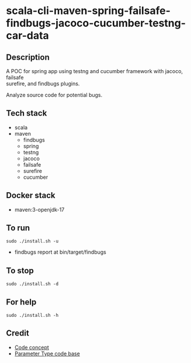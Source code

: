# scala-cli-maven-spring-failsafe-findbugs-jacoco-cucumber-testng-car-data

## Description
A POC for spring app using testng
and cucumber framework with jacoco, failsafe\
surefire, and findbugs plugins.

Analyze source code for potential bugs.

## Tech stack
- scala
- maven
	- findbugs
  - spring
  - testng
  - jacoco
  - failsafe
  - surefire
  - cucumber

## Docker stack
- maven:3-openjdk-17

## To run
`sudo ./install.sh -u`
- findbugs report at bin/target/findbugs

## To stop
`sudo ./install.sh -d`

## For help
`sudo ./install.sh -h`

## Credit
- [Code concept](https://stackoverflow.com/questions/67847818/maven-junit-5-cucumber-not-running-tests)
- [Parameter Type code base](https://thepracticaldeveloper.com/cucumber-guide-3-step-definitions-state/)
